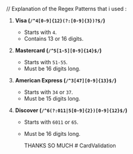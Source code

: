 // Explanation of the Regex Patterns that i used :

1. **Visa (`/^4[0-9]{12}(?:[0-9]{3})?$/`)**

   - Starts with `4`.
   - Contains 13 or 16 digits.

2. **Mastercard (`/^5[1-5][0-9]{14}$/`)**

   - Starts with `51-55`.
   - Must be 16 digits long.

3. **American Express (`/^3[47][0-9]{13}$/`)**

   - Starts with `34` or `37`.
   - Must be 15 digits long.

4. **Discover (`/^6(?:011|5[0-9]{2})[0-9]{12}$/`)**

   - Starts with `6011` or `65`.
   - Must be 16 digits long.

     THANKS SO MUCH
#   C a r d V a l i d a t i o n  
 